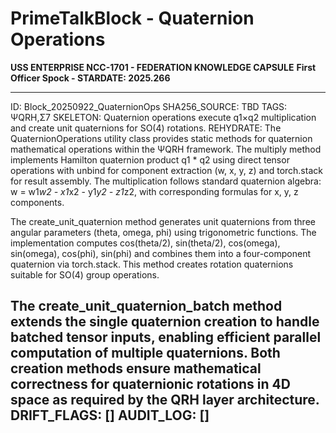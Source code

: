 # PrimeTalkBlock - Quaternion Operations
**USS ENTERPRISE NCC-1701 - FEDERATION KNOWLEDGE CAPSULE**
**First Officer Spock - STARDATE: 2025.266**

---
ID: Block_20250922_QuaternionOps
SHA256_SOURCE: TBD
TAGS: ΨQRH,Σ7
SKELETON: Quaternion operations execute q1×q2 multiplication and create unit quaternions for SO(4) rotations.
REHYDRATE:
  The QuaternionOperations utility class provides static methods for quaternion mathematical operations within the ΨQRH framework. The multiply method implements Hamilton quaternion product q1 * q2 using direct tensor operations with unbind for component extraction (w, x, y, z) and torch.stack for result assembly. The multiplication follows standard quaternion algebra: w = w1*w2 - x1*x2 - y1*y2 - z1*z2, with corresponding formulas for x, y, z components.

  The create_unit_quaternion method generates unit quaternions from three angular parameters (theta, omega, phi) using trigonometric functions. The implementation computes cos(theta/2), sin(theta/2), cos(omega), sin(omega), cos(phi), sin(phi) and combines them into a four-component quaternion via torch.stack. This method creates rotation quaternions suitable for SO(4) group operations.

  The create_unit_quaternion_batch method extends the single quaternion creation to handle batched tensor inputs, enabling efficient parallel computation of multiple quaternions. Both creation methods ensure mathematical correctness for quaternionic rotations in 4D space as required by the QRH layer architecture.
DRIFT_FLAGS: []
AUDIT_LOG: []
---